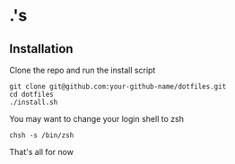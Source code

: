 # .'s

## Installation

Clone the repo and run the install script

    git clone git@github.com:your-github-name/dotfiles.git
    cd dotfiles
    ./install.sh

You may want to change your login shell to zsh

    chsh -s /bin/zsh

That's all for now

